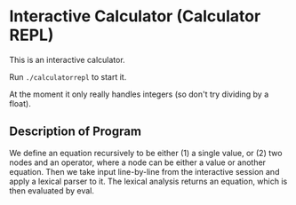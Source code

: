 # Interactive Calculator (Calculator REPL)

This is an interactive calculator.

Run `./calculatorrepl` to start it.

At the moment it only really handles integers (so don't try dividing by a float).

## Description of Program

We define an equation recursively to be either (1) a single value, or (2) two nodes and an operator, where a node can be either a value or another equation. Then we take input line-by-line from the interactive session and apply a lexical parser to it. The lexical analysis returns an equation, which is then evaluated by eval.  
